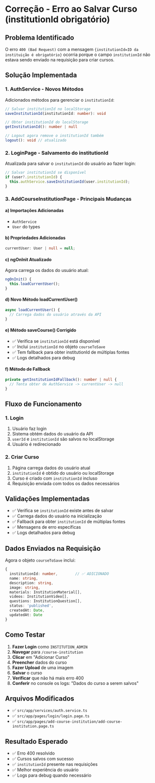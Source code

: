 # Correção - Erro ao Salvar Curso (institutionId obrigatório)

## Problema Identificado

O erro `400 (Bad Request)` com a mensagem `{institutionId=ID da instituição é obrigatório}` ocorria porque o campo `institutionId` não estava sendo enviado na requisição para criar cursos.

## Solução Implementada

### 1. **AuthService - Novos Métodos**

Adicionados métodos para gerenciar o `institutionId`:

```typescript
// Salvar institutionId no localStorage
saveInstitutionId(institutionId: number): void

// Obter institutionId do localStorage
getInstitutionId(): number | null

// Logout agora remove o institutionId também
logout(): void // atualizado
```

### 2. **LoginPage - Salvamento do institutionId**

Atualizada para salvar o `institutionId` do usuário ao fazer login:

```typescript
// Salvar institutionId se disponível
if (user?.institutionId) {
  this.authService.saveInstitutionId(user.institutionId);
}
```

### 3. **AddCourseInstitutionPage - Principais Mudanças**

#### a) **Importações Adicionadas**

- `AuthService`
- `User` do types

#### b) **Propriedades Adicionadas**

```typescript
currentUser: User | null = null;
```

#### c) **ngOnInit Atualizado**

Agora carrega os dados do usuário atual:

```typescript
ngOnInit() {
  this.loadCurrentUser();
}
```

#### d) **Novo Método loadCurrentUser()**

```typescript
async loadCurrentUser() {
  // Carrega dados do usuário através da API
}
```

#### e) **Método saveCourse() Corrigido**

- ✅ Verifica se `institutionId` está disponível
- ✅ Inclui `institutionId` no objeto `courseToSave`
- ✅ Tem fallback para obter institutionId de múltiplas fontes
- ✅ Logs detalhados para debug

#### f) **Método de Fallback**

```typescript
private getInstitutionIdFallback(): number | null {
  // Tenta obter de AuthService -> currentUser -> null
}
```

## Fluxo de Funcionamento

### 1. **Login**

1. Usuário faz login
2. Sistema obtém dados do usuário da API
3. `userId` e `institutionId` são salvos no localStorage
4. Usuário é redirecionado

### 2. **Criar Curso**

1. Página carrega dados do usuário atual
2. `institutionId` é obtido do usuário ou localStorage
3. Curso é criado com `institutionId` incluso
4. Requisição enviada com todos os dados necessários

## Validações Implementadas

- ✅ Verifica se `institutionId` existe antes de salvar
- ✅ Carrega dados do usuário na inicialização
- ✅ Fallback para obter `institutionId` de múltiplas fontes
- ✅ Mensagens de erro específicas
- ✅ Logs detalhados para debug

## Dados Enviados na Requisição

Agora o objeto `courseToSave` inclui:

```typescript
{
  institutionId: number,        // ✅ ADICIONADO
  name: string,
  description: string,
  image: string,
  materials: InstitutionMaterial[],
  videos: InstitutionVideo[],
  questions: InstitutionQuestion[],
  status: 'published',
  createdAt: Date,
  updatedAt: Date
}
```

## Como Testar

1. **Fazer Login** como `INSTITUTION_ADMIN`
2. **Navegar** para `/course-institution`
3. **Clicar** em "Adicionar Curso"
4. **Preencher** dados do curso
5. **Fazer Upload** de uma imagem
6. **Salvar** o curso
7. **Verificar** que não há mais erro 400
8. **Conferir** no console os logs: "Dados do curso a serem salvos"

## Arquivos Modificados

- ✅ `src/app/services/auth.service.ts`
- ✅ `src/app/pages/login/login.page.ts`
- ✅ `src/app/pages/add-course-institution/add-course-institution.page.ts`

## Resultado Esperado

- ✅ Erro 400 resolvido
- ✅ Cursos salvos com sucesso
- ✅ `institutionId` presente nas requisições
- ✅ Melhor experiência do usuário
- ✅ Logs para debug quando necessário
